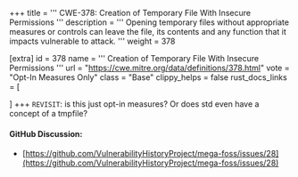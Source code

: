 +++
title = '''
CWE-378: Creation of Temporary File With Insecure Permissions
'''
description	= '''
Opening temporary files without appropriate measures or controls can leave the file, its contents and any function that it impacts vulnerable to attack.
'''
weight = 378

[extra]
id = 378
name = '''
Creation of Temporary File With Insecure Permissions
'''
url = "https://cwe.mitre.org/data/definitions/378.html"
vote = "Opt-In Measures Only"
class = "Base"
clippy_helps = false
rust_docs_links = [

]
+++
`REVISIT`: is this just opt-in measures? Or does std even have a concept of a tmpfile?

#### GitHub Discussion:
- [https://github.com/VulnerabilityHistoryProject/mega-foss/issues/28](https://github.com/VulnerabilityHistoryProject/mega-foss/issues/28)

